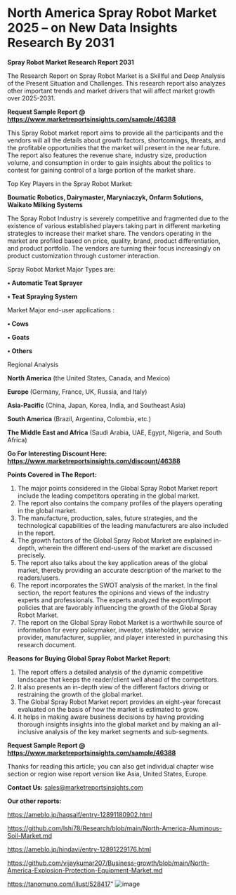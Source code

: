 # North America Spray Robot Market 2025 – on New Data Insights Research By 2031

<strong>Spray Robot Market Research Report 2031</strong>

The Research Report on Spray Robot Market is a Skillful and Deep Analysis of the Present Situation and Challenges. This research report also analyzes other important trends and market drivers that will affect market growth over 2025-2031.

<strong>Request Sample Report @ <a href=https://www.marketreportsinsights.com/sample/46388>https://www.marketreportsinsights.com/sample/46388</a></strong>

This Spray Robot market report aims to provide all the participants and the vendors will all the details about growth factors, shortcomings, threats, and the profitable opportunities that the market will present in the near future. The report also features the revenue share, industry size, production volume, and consumption in order to gain insights about the politics to contest for gaining control of a large portion of the market share.

Top Key Players in the Spray Robot Market:

<strong>Boumatic Robotics, Dairymaster, Maryniaczyk, Onfarm Solutions, Waikato Milking Systems</strong>

The Spray Robot Industry is severely competitive and fragmented due to the existence of various established players taking part in different marketing strategies to increase their market share. The vendors operating in the market are profiled based on price, quality, brand, product differentiation, and product portfolio. The vendors are turning their focus increasingly on product customization through customer interaction.

Spray Robot Market Major Types are:

<strong>•  Automatic Teat Sprayer

•  Teat Spraying System</strong>

Market Major end-user applications :

<strong>•  Cows

•  Goats

•  Others</strong>

Regional Analysis

</u><strong><b>North America</b></strong> (the United States, Canada, and Mexico)

<strong><b>Europe </b></strong>(Germany, France, UK, Russia, and Italy)

<strong><b>Asia-Pacific</b></strong> (China, Japan, Korea, India, and Southeast Asia)

<strong><b>South America</b></strong> (Brazil, Argentina, Colombia, etc.)

<strong><b>The Middle East and Africa</b></strong> (Saudi Arabia, UAE, Egypt, Nigeria, and South Africa)

<strong>Go For Interesting Discount Here: <a href=https://www.marketreportsinsights.com/discount/46388>https://www.marketreportsinsights.com/discount/46388</a></strong>

<strong>Points Covered in The Report:</strong>
<ol>
  <li>The major points considered in the Global Spray Robot Market report include the leading competitors operating in the global market.</li>
  <li>The report also contains the company profiles of the players operating in the global market.</li>
  <li>The manufacture, production, sales, future strategies, and the technological capabilities of the leading manufacturers are also included in the report.</li>
  <li>The growth factors of the Global Spray Robot Market are explained in-depth, wherein the different end-users of the market are discussed precisely.</li>
  <li>The report also talks about the key application areas of the global market, thereby providing an accurate description of the market to the readers/users.</li>
  <li>The report incorporates the SWOT analysis of the market. In the final section, the report features the opinions and views of the industry experts and professionals. The experts analyzed the export/import policies that are favorably influencing the growth of the Global Spray Robot Market.</li>
  <li>The report on the Global Spray Robot Market is a worthwhile source of information for every policymaker, investor, stakeholder, service provider, manufacturer, supplier, and player interested in purchasing this research document.</li>
</ol>
<strong>Reasons for Buying Global Spray Robot Market Report:</strong>

<ol>
  <li>The report offers a detailed analysis of the dynamic competitive landscape that keeps the reader/client well ahead of the competitors.</li>
  <li>It also presents an in-depth view of the different factors driving or restraining the growth of the global market.</li>
  <li>The Global Spray Robot Market report provides an eight-year forecast evaluated on the basis of how the market is estimated to grow.</li>
  <li>It helps in making aware business decisions by having providing thorough insights insights into the global market and by making an all-inclusive analysis of the key market segments and sub-segments.</li>
</ol>
<strong>Request Sample Report @ <a href=https://www.marketreportsinsights.com/sample/46388>https://www.marketreportsinsights.com/sample/46388</a></strong>


Thanks for reading this article; you can also get individual chapter wise section or region wise report version like Asia, United States, Europe.

<strong>Contact Us:</strong>
sales@marketreportsinsights.com

<strong>Our other reports:</strong>

<a href=https://ameblo.jp/haqsaif/entry-12891180902.html>https://ameblo.jp/haqsaif/entry-12891180902.html</a>

<a href=https://github.com/Ishi78/Research/blob/main/North-America-Aluminous-Soil-Market.md>https://github.com/Ishi78/Research/blob/main/North-America-Aluminous-Soil-Market.md</a>

<a href=https://ameblo.jp/hindavi/entry-12891229176.html>https://ameblo.jp/hindavi/entry-12891229176.html</a>

<a href=https://github.com/vijaykumar207/Business-growth/blob/main/North-America-Explosion-Protection-Equipment-Market.md>https://github.com/vijaykumar207/Business-growth/blob/main/North-America-Explosion-Protection-Equipment-Market.md</a>

<a href=https://tanomuno.com/illust/528417>https://tanomuno.com/illust/528417</a>"
![image](https://github.com/user-attachments/assets/b4a1e337-dc54-4060-a1a1-f00e4caec5e7)
